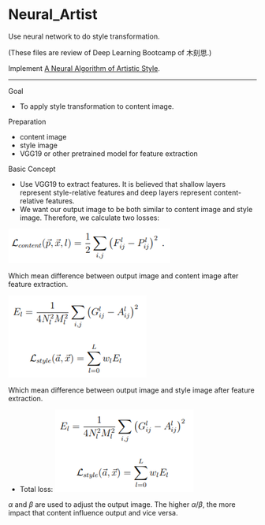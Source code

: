# Neural_Artist
Use neural network to do style transformation.

(These files are review of Deep Learning Bootcamp of 木刻思.)

Implement [A Neural Algorithm of Artistic Style](https://arxiv.org/pdf/1508.06576.pdf).

----------------------------------------------------------------------
Goal
- To apply style transformation to content image.

Preparation
- content image
- style image
- VGG19 or other pretrained model for feature extraction

Basic Concept
- Use VGG19 to extract features. It is believed that shallow layers represent style-relative features and deep layers represent content-relative features.
- We want our output image to be both similar to content image and style image. Therefore, we calculate two losses:

![image](https://github.com/WuPedin/Neural_Artist/blob/master/Loss_content.PNG)

Which mean difference between output image and content image after feature extraction.

![image](https://github.com/WuPedin/Neural_Artist/blob/master/Loss_style.PNG)

Which mean difference between output image and style image after feature extraction. 

- Total loss:
![image](https://github.com/WuPedin/Neural_Artist/blob/master/Loss_style.PNG)

$\alpha$ and $\beta$ are used to adjust the output image.
The higher $\alpha/\beta$, the more impact that content influence output and vice versa.




